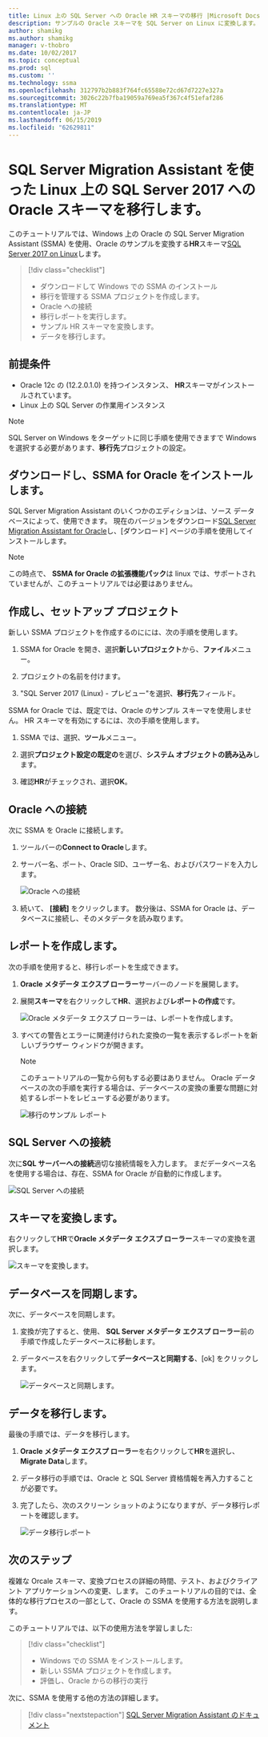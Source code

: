 ```yaml
---
title: Linux 上の SQL Server への Oracle HR スキーマの移行 |Microsoft Docs
description: サンプルの Oracle スキーマを SQL Server on Linux に変換します。
author: shamikg
ms.author: shamikg
manager: v-thobro
ms.date: 10/02/2017
ms.topic: conceptual
ms.prod: sql
ms.custom: ''
ms.technology: ssma
ms.openlocfilehash: 312797b2b883f764fc65588e72cd67d7227e327a
ms.sourcegitcommit: 3026c22b7fba19059a769ea5f367c4f51efaf286
ms.translationtype: MT
ms.contentlocale: ja-JP
ms.lasthandoff: 06/15/2019
ms.locfileid: "62629811"
---
```

# <a name="migrate-an-oracle-schema-to-sql-server-2017-on-linux-with-the-sql-server-migration-assistant"></a>SQL Server Migration Assistant を使った Linux 上の SQL Server 2017 への Oracle スキーマを移行します。

このチュートリアルでは、Windows 上の Oracle の SQL Server Migration Assistant (SSMA) を使用、Oracle のサンプルを変換する**HR**スキーマ[SQL Server 2017 on Linux](../../linux/sql-server-linux-overview.md)します。

> [!div class="checklist"]
> * ダウンロードして Windows での SSMA のインストール
> * 移行を管理する SSMA プロジェクトを作成します。
> * Oracle への接続
> * 移行レポートを実行します。
> * サンプル HR スキーマを変換します。
> * データを移行します。

## <a name="prerequisites"></a>前提条件

- Oracle 12c の (12.2.0.1.0) を持つインスタンス、 **HR**スキーマがインストールされています。
- Linux 上の SQL Server の作業用インスタンス

> [!NOTE]
> SQL Server on Windows をターゲットに同じ手順を使用できますで Windows を選択する必要があります、**移行先**プロジェクトの設定。

## <a name="download-and-install-ssma-for-oracle"></a>ダウンロードし、SSMA for Oracle をインストールします。

SQL Server Migration Assistant のいくつかのエディションは、ソース データベースによって、使用できます。  現在のバージョンをダウンロード[SQL Server Migration Assistant for Oracle](https://aka.ms/ssmafororacle)し、[ダウンロード] ページの手順を使用してインストールします。

> [!NOTE]
> この時点で、 **SSMA for Oracle の拡張機能パック**は linux では、サポートされていませんが、このチュートリアルでは必要はありません。

## <a name="create-and-set-up-project"></a>作成し、セットアップ プロジェクト

新しい SSMA プロジェクトを作成するのにには、次の手順を使用します。

1. SSMA for Oracle を開き、選択**新しいプロジェクト**から、**ファイル**メニュー。

1. プロジェクトの名前を付けます。

1. "SQL Server 2017 (Linux) - プレビュー"を選択、**移行先**フィールド。

SSMA for Oracle では、既定では、Oracle のサンプル スキーマを使用しません。 HR スキーマを有効にするには、次の手順を使用します。

1. SSMA では、選択、**ツール**メニュー。

1. 選択**プロジェクト設定の既定の**を選び、**システム オブジェクトの読み込み**します。

1. 確認**HR**がチェックされ、選択**OK**。

## <a name="connect-to-oracle"></a>Oracle への接続

次に SSMA を Oracle に接続します。

1. ツールバーの**Connect to Oracle**します。

1. サーバー名、ポート、Oracle SID、ユーザー名、およびパスワードを入力します。

   ![Oracle への接続](./media/sql-server-linux-convert-from-oracle/ConnectToOracle.png)

1. 続いて、 **[接続]** をクリックします。 数分後は、SSMA for Oracle は、データベースに接続し、そのメタデータを読み取ります。

## <a name="create-a-report"></a>レポートを作成します。

次の手順を使用すると、移行レポートを生成できます。

1. **Oracle メタデータ エクスプ ローラー**サーバーのノードを展開します。

1. 展開**スキーマ**を右クリックして**HR**、選択および**レポートの作成**です。

   ![Oracle メタデータ エクスプ ローラーは、レポートを作成します。](./media/sql-server-linux-convert-from-oracle/CreateReport.png)

1. すべての警告とエラーに関連付けられた変換の一覧を表示するレポートを新しいブラウザー ウィンドウが開きます。

   > [!NOTE]
   > このチュートリアルの一覧から何もする必要はありません。 Oracle データベースの次の手順を実行する場合は、データベースの変換の重要な問題に対処するレポートをレビューする必要があります。

   ![移行のサンプル レポート](./media/sql-server-linux-convert-from-oracle/SSMAReport.png)

## <a name="connect-to-sql-server"></a>SQL Server への接続

次に**SQL サーバーへの接続**適切な接続情報を入力します。  まだデータベース名を使用する場合は、存在、SSMA for Oracle が自動的に作成します。

![SQL Server への接続](./media/sql-server-linux-convert-from-oracle/ConnectToSQLServer.png)

## <a name="convert-schema"></a>スキーマを変換します。

右クリックして**HR**で**Oracle メタデータ エクスプ ローラー**スキーマの変換を選択します。

![スキーマを変換します。](./media/sql-server-linux-convert-from-oracle/ConvertSchema.png)

## <a name="synchronize-database"></a>データベースを同期します。

次に、データベースを同期します。

1. 変換が完了すると、使用、 **SQL Server メタデータ エクスプ ローラー**前の手順で作成したデータベースに移動します。

1. データベースを右クリックして**データベースと同期する**、[ok] をクリックします。

   ![データベースと同期します。](./media/sql-server-linux-convert-from-oracle/SynchronizeWithDatabase.png)

## <a name="migrate-data"></a>データを移行します。

最後の手順では、データを移行します。

1. **Oracle メタデータ エクスプ ローラー**を右クリックして**HR**を選択し、 **Migrate Data**します。

1. データ移行の手順では、Oracle と SQL Server 資格情報を再入力することが必要です。

1. 完了したら、次のスクリーン ショットのようになりますが、データ移行レポートを確認します。

   ![データ移行レポート](./media/sql-server-linux-convert-from-oracle/DataMigrationReport.png)

## <a name="next-steps"></a>次のステップ

複雑な Orcale スキーマ、変換プロセスの詳細の時間、テスト、およびクライアント アプリケーションへの変更、します。 このチュートリアルの目的では、全体的な移行プロセスの一部として、Oracle の SSMA を使用する方法を説明します。

このチュートリアルでは、以下の使用方法を学習しました:
> [!div class="checklist"]
> * Windows での SSMA をインストールします。
> * 新しい SSMA プロジェクトを作成します。
> * 評価し、Oracle からの移行の実行

次に、SSMA を使用する他の方法の詳細します。

> [!div class="nextstepaction"]
>[SQL Server Migration Assistant のドキュメント](../sql-server-migration-assistant.md)
